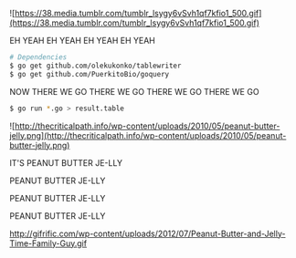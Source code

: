 ![https://38.media.tumblr.com/tumblr_lsygy6vSvh1qf7kfio1_500.gif](https://38.media.tumblr.com/tumblr_lsygy6vSvh1qf7kfio1_500.gif)

EH YEAH EH YEAH EH YEAH EH YEAH

```sh
# Dependencies
$ go get github.com/olekukonko/tablewriter
$ go get github.com/PuerkitoBio/goquery
```

NOW THERE WE GO THERE WE GO THERE WE GO THERE WE GO

```sh
$ go run *.go > result.table
```

![http://thecriticalpath.info/wp-content/uploads/2010/05/peanut-butter-jelly.png](http://thecriticalpath.info/wp-content/uploads/2010/05/peanut-butter-jelly.png)

IT'S PEANUT BUTTER JE-LLY

PEANUT BUTTER JE-LLY

PEANUT BUTTER JE-LLY

PEANUT BUTTER JE-LLY

http://gifrific.com/wp-content/uploads/2012/07/Peanut-Butter-and-Jelly-Time-Family-Guy.gif
